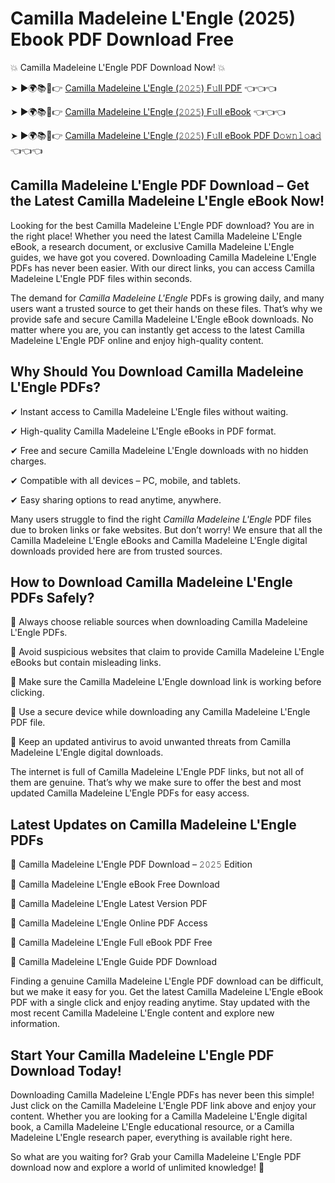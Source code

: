 # Camilla Madeleine L'Engle (2025) Ebook PDF Download Free

💥 Camilla Madeleine L'Engle PDF Download Now! 💥

➤ ►🌍📚📱👉 [Camilla Madeleine L'Engle (𝟸𝟶𝟸𝟻) F𝚞ll PDF](https://getpdf.xyz/camilla-madeleine-lengle) 👈👈👈


➤ ►🌍📚📱👉 [Camilla Madeleine L'Engle (𝟸𝟶𝟸𝟻) F𝚞ll eBook](https://getpdf.xyz/camilla-madeleine-lengle) 👈👈👈


➤ ►🌍📚📱👉 [Camilla Madeleine L'Engle (𝟸𝟶𝟸𝟻) F𝚞ll eBook PDF D𝚘𝚠𝚗𝚕𝚘a𝚍](https://getpdf.xyz/camilla-madeleine-lengle) 👈👈👈


## Camilla Madeleine L'Engle PDF Download – Get the Latest Camilla Madeleine L'Engle eBook Now!

Looking for the best Camilla Madeleine L'Engle PDF download? You are in the right place! Whether you need the latest Camilla Madeleine L'Engle eBook, a research document, or exclusive Camilla Madeleine L'Engle guides, we have got you covered. Downloading Camilla Madeleine L'Engle PDFs has never been easier. With our direct links, you can access Camilla Madeleine L'Engle PDF files within seconds.

The demand for *Camilla Madeleine L'Engle* PDFs is growing daily, and many users want a trusted source to get their hands on these files. That’s why we provide safe and secure Camilla Madeleine L'Engle eBook downloads. No matter where you are, you can instantly get access to the latest Camilla Madeleine L'Engle PDF online and enjoy high-quality content.

## Why Should You Download Camilla Madeleine L'Engle PDFs?

✔ Instant access to Camilla Madeleine L'Engle files without waiting.

✔ High-quality Camilla Madeleine L'Engle eBooks in PDF format.

✔ Free and secure Camilla Madeleine L'Engle downloads with no hidden charges.

✔ Compatible with all devices – PC, mobile, and tablets.

✔ Easy sharing options to read anytime, anywhere.

Many users struggle to find the right *Camilla Madeleine L'Engle* PDF files due to broken links or fake websites. But don’t worry! We ensure that all the Camilla Madeleine L'Engle eBooks and Camilla Madeleine L'Engle digital downloads provided here are from trusted sources.

## How to Download Camilla Madeleine L'Engle PDFs Safely?

📌 Always choose reliable sources when downloading Camilla Madeleine L'Engle PDFs.

📌 Avoid suspicious websites that claim to provide Camilla Madeleine L'Engle eBooks but contain misleading links.

📌 Make sure the Camilla Madeleine L'Engle download link is working before clicking.

📌 Use a secure device while downloading any Camilla Madeleine L'Engle PDF file.

📌 Keep an updated antivirus to avoid unwanted threats from Camilla Madeleine L'Engle digital downloads.

The internet is full of Camilla Madeleine L'Engle PDF links, but not all of them are genuine. That’s why we make sure to offer the best and most updated Camilla Madeleine L'Engle PDFs for easy access.

## Latest Updates on Camilla Madeleine L'Engle PDFs

🔹 Camilla Madeleine L'Engle PDF Download – 𝟸𝟶𝟸𝟻 Edition

🔹 Camilla Madeleine L'Engle eBook Free Download

🔹 Camilla Madeleine L'Engle Latest Version PDF

🔹 Camilla Madeleine L'Engle Online PDF Access

🔹 Camilla Madeleine L'Engle Full eBook PDF Free

🔹 Camilla Madeleine L'Engle Guide PDF Download

Finding a genuine Camilla Madeleine L'Engle PDF download can be difficult, but we make it easy for you. Get the latest Camilla Madeleine L'Engle eBook PDF with a single click and enjoy reading anytime. Stay updated with the most recent Camilla Madeleine L'Engle content and explore new information.

## Start Your Camilla Madeleine L'Engle PDF Download Today!

Downloading Camilla Madeleine L'Engle PDFs has never been this simple! Just click on the Camilla Madeleine L'Engle PDF link above and enjoy your content. Whether you are looking for a Camilla Madeleine L'Engle digital book, a Camilla Madeleine L'Engle educational resource, or a Camilla Madeleine L'Engle research paper, everything is available right here.

So what are you waiting for? Grab your Camilla Madeleine L'Engle PDF download now and explore a world of unlimited knowledge! 🚀